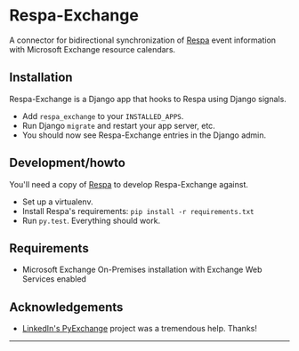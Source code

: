 Respa-Exchange
==============


A connector for bidirectional synchronization of [Respa][respa]
event information with Microsoft Exchange resource calendars.

Installation
------------

Respa-Exchange is a Django app that hooks to Respa using Django signals.

* Add `respa_exchange` to your `INSTALLED_APPS`.
* Run Django `migrate` and restart your app server, etc.
* You should now see Respa-Exchange entries in the Django admin.

Development/howto
-----------------

You'll need a copy of [Respa][respa] to develop Respa-Exchange against.

* Set up a virtualenv.
* Install Respa's requirements: `pip install -r requirements.txt`
* Run `py.test`. Everything should work.

Requirements
------------

* Microsoft Exchange On-Premises installation with
  Exchange Web Services enabled
  
Acknowledgements
----------------

* [LinkedIn's PyExchange][pyex] project was a tremendous help. Thanks!

---

[respa]: https://github.com/City-of-Helsinki/respa
[pyex]: https://github.com/linkedin/pyexchange
